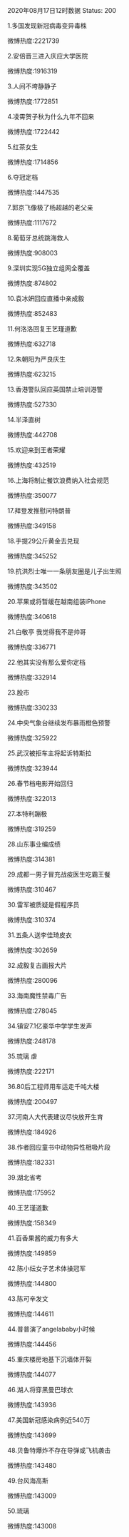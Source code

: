 2020年08月17日12时数据
Status: 200

1.多国发现新冠病毒变异毒株

微博热度:2221739

2.安倍晋三进入庆应大学医院

微博热度:1916319

3.人间不垮静静子

微博热度:1772851

4.凌霄贺子秋为什么九年不回来

微博热度:1722442

5.红茶女生

微博热度:1714856

6.夺冠定档

微博热度:1447535

7.郭京飞像极了杨超越的老父亲

微博热度:1117672

8.葡萄牙总统跳海救人

微博热度:908003

9.深圳实现5G独立组网全覆盖

微博热度:874802

10.袁冰妍回应直播中亲成毅

微博热度:852483

11.何洛洛回复王艺瑾道歉

微博热度:632718

12.朱朝阳为严良庆生

微博热度:623215

13.香港警队回应英国禁止培训港警

微博热度:527330

14.半泽直树

微博热度:442708

15.欢迎来到王者荣耀

微博热度:432519

16.上海将制止餐饮浪费纳入社会规范

微博热度:350077

17.拜登发推慰问特朗普

微博热度:349158

18.手提29公斤黄金去兑现

微博热度:345252

19.抗洪烈士唯一一条朋友圈是儿子出生照

微博热度:343502

20.苹果或将暂缓在越南组装iPhone

微博热度:340618

21.白敬亭 我觉得我不是帅哥

微博热度:336771

22.他其实没有那么爱你定档

微博热度:332914

23.股市

微博热度:330233

24.中央气象台继续发布暴雨橙色预警

微博热度:325922

25.武汉被拒车主将起诉特斯拉

微博热度:323944

26.春节档电影开始回归

微博热度:322013

27.本特利蹦极

微博热度:319259

28.山东事业编成绩

微博热度:314381

29.成都一男子冒充战疫医生吃霸王餐

微博热度:310467

30.雷军被质疑是假程序员

微博热度:310374

31.五条人送李佳琦皮衣

微博热度:302659

32.成毅复古画报大片

微博热度:280096

33.海南魔性禁毒广告

微博热度:278045

34.镇安7.1亿豪华中学学生发声

微博热度:248178

35.琉璃 虐

微博热度:222171

36.80后工程师用车运走千吨大楼

微博热度:200497

37.河南人大代表建议尽快放开生育

微博热度:184926

38.作者回应童书中动物异性相吸片段

微博热度:182331

39.湖北省考

微博热度:175952

40.王艺瑾道歉

微博热度:158349

41.百香果酱的威力有多大

微博热度:149859

42.陈小纭女子艺术体操冠军

微博热度:144800

43.陈可辛发文

微博热度:144611

44.普普演了angelababy小时候

微博热度:144456

45.重庆楼房地基下沉墙体开裂

微博热度:144077

46.湖人将穿黑曼巴球衣

微博热度:143936

47.美国新冠感染病例近540万

微博热度:143699

48.贝鲁特爆炸不存在导弹或飞机袭击

微博热度:143480

49.台风海高斯

微博热度:143009

50.琉璃

微博热度:143008

